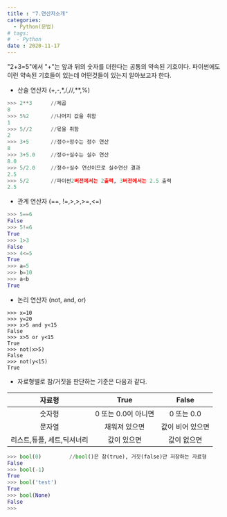 ```yaml
---
title : "7.연산자소개"
categories:
  - Python(문법)
# tags:
#  - Python
date : 2020-11-17
---
```


"2+3=5"에서 "+"는 앞과 뒤의 숫자를 더한다는 공통의 약속된 기호이다. 파이썬에도 이런 약속된 기호들이 있는데 어떤것들이 있는지 알아보고자 한다.  

- 산술 연산자 (+,-,*,/,//,**,%)  

```python 
>>> 2**3      //제곱
8
>>> 5%2       //나머지 값을 취함
1
>>> 5//2      //몫을 취함
2
>>> 3+5       //정수+정수는 정수 연산
8
>>> 3+5.0     //정수+실수는 실수 연산
8.0
>>> 5/2.0     //정수+실수 연산이므로 실수연산 결과
2.5
>>> 5/2       //파이썬2버전에서는 2출력, 3버전에서는 2.5 출력
2.5
```  

- 관계 연산자 (==, !=,>,>,>=,<=)  

```python
>>> 5==6
False
>>> 5!=6
True
>>> 1>3
False
>>> 4<=5
True
>>> a=5
>>> b=10
>>> a<b
True
```

- 논리 연산자 (not, and, or)  

```pyton
>>> x=10
>>> y=20
>>> x>5 and y<15
False
>>> x>5 or y<15
True
>>> not(x>5)
False
>>> not(y<15)
True
```

- 자료형별로 참/거짓을 판단하는 기준은 다음과 같다.   

|자료형|True|False|
|:---:|:---:|:---:|
| 숫자형 | 0 또는 0.0이 아니면 | 0 또는 0.0 |
| 문자열 | 채워져 있으면 | 값이 비어 있으면 |
| 리스트,튜플,  세트,딕셔너리 | 값이 있으면 | 값이 없으면 |  

```python
>>> bool(0)         //bool()은 참(true), 거짓(false)만 저장하는 자료형
False
>>> bool(-1)
True
>>> bool('test')
True
>>> bool(None)
False
>>> 
```
